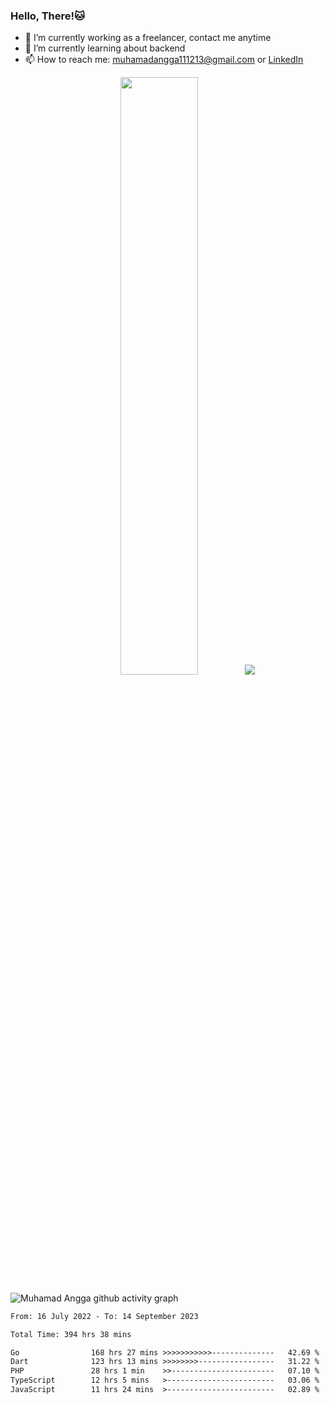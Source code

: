 
### Hello, There!🐱

- 🔭 I’m currently working as a freelancer, contact me anytime
- 🌱 I’m currently learning about backend
- 📫 How to reach me: [muhamadangga111213@gmail.com](mailto:muhamadangga111213@gmail.com) or [LinkedIn](https://www.linkedin.com/in/muhamad-angga)

<p align="center">
    <img width="49.5%" src="https://github-readme-stats.vercel.app/api?username=muhangga&count_private=true&theme=ocean_dark&show_icons=true" />
    &nbsp;
    <img src="https://github-readme-stats.vercel.app/api/top-langs/?username=muhangga&langs_count=8&layout=compact&theme=ocean_dark&show_icons=true" />
</p>

![Muhamad Angga github activity graph](https://github-readme-activity-graph.cyclic.app/graph?username=muhangga&custom_title=Angga&color=708090&theme=github-dark)


<!--START_SECTION:waka-->

```txt
From: 16 July 2022 - To: 14 September 2023

Total Time: 394 hrs 38 mins

Go                168 hrs 27 mins >>>>>>>>>>>--------------   42.69 %
Dart              123 hrs 13 mins >>>>>>>>-----------------   31.22 %
PHP               28 hrs 1 min    >>-----------------------   07.10 %
TypeScript        12 hrs 5 mins   >------------------------   03.06 %
JavaScript        11 hrs 24 mins  >------------------------   02.89 %
```

<!--END_SECTION:waka-->
